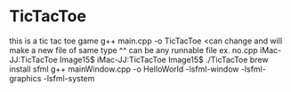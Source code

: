 # TicTacToe
this is a tic tac toe game
g++ main.cpp -o TicTacToe <can change and will make a new file of same type
       ^^
     can be any runnable file ex. no.cpp
iMac-JJ:TicTacToe Image15$
iMac-JJ:TicTacToe Image15$ ./TicTacToe
brew install sfml
g++ mainWindow.cpp -o HelloWorld -lsfml-window -lsfml-graphics -lsfml-system
